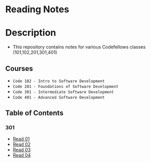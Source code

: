 # Reading Notes

# Description
- This repository contains notes for various Codefellows classes (101,102,201,301,401)

## Courses
-   `Code 102 - Intro to Software Development`
-   `Code 201 - Foundations of Software Development`
-   `Code 301 - Intermediate Software Development`
-   `Code 401 - Advanced Software Development`


## Table of Contents
### 301
- [Read 01](301/read-01.md)
- [Read 02](301/read-02.md)
- [Read 03](301/read-03.md)
- [Read 04](301/read-04.md)